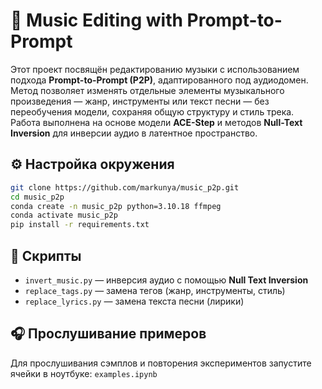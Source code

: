 # 🎵 Music Editing with Prompt-to-Prompt

Этот проект посвящён редактированию музыки с использованием подхода **Prompt-to-Prompt (P2P)**, адаптированного под аудиодомен.
Метод позволяет изменять отдельные элементы музыкального произведения — жанр, инструменты или текст песни — без переобучения модели, сохраняя общую структуру и стиль трека.
Работа выполнена на основе модели **ACE-Step** и методов **Null-Text Inversion** для инверсии аудио в латентное пространство.

## ⚙️ Настройка окружения

```bash
git clone https://github.com/markunya/music_p2p.git
cd music_p2p
conda create -n music_p2p python=3.10.18 ffmpeg
conda activate music_p2p
pip install -r requirements.txt
```

## 🔧 Скрипты

* `invert_music.py` — инверсия аудио с помощью **Null Text Inversion**
* `replace_tags.py` — замена тегов (жанр, инструменты, стиль)
* `replace_lyrics.py` — замена текста песни (лирики)

## 🎧 Прослушивание примеров

Для прослушивания сэмплов и повторения экспериментов запустите ячейки в ноутбуке:
`examples.ipynb`
